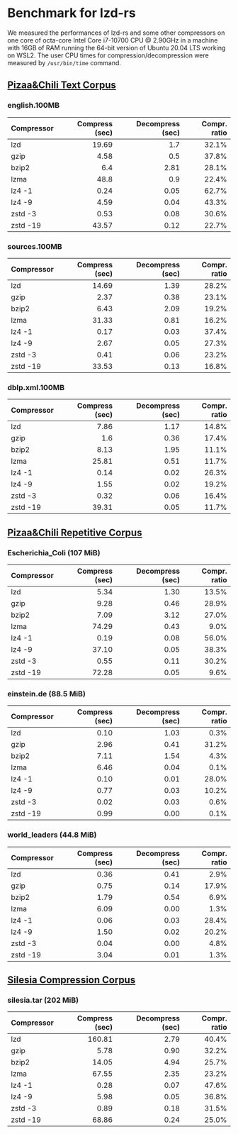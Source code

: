 # Benchmark for lzd-rs

We measured the performances of lzd-rs and some other compressors on one core of octa-core Intel Core i7-10700 CPU @ 2.90GHz in a machine with 16GB of RAM running the 64-bit version of Ubuntu 20.04 LTS working on WSL2. The user CPU times for compression/decompression were measured by `/usr/bin/time` command.

## [Pizaa&Chili Text Corpus](http://pizzachili.dcc.uchile.cl/texts.html)

### english.100MB

| Compressor | Compress (sec) | Decompress (sec) | Compr. ratio |
| ---------- | -------------: | ---------------: | -----------: |
| lzd        |          19.69 |              1.7 |        32.1% |
| gzip       |           4.58 |              0.5 |        37.8% |
| bzip2      |            6.4 |             2.81 |        28.1% |
| lzma       |           48.8 |              0.9 |        22.4% |
| lz4 -1     |           0.24 |             0.05 |        62.7% |
| lz4 -9     |           4.59 |             0.04 |        43.3% |
| zstd -3    |           0.53 |             0.08 |        30.6% |
| zstd -19   |          43.57 |             0.12 |        22.7% |

### sources.100MB

| Compressor | Compress (sec) | Decompress (sec) | Compr. ratio |
| ---------- | -------------: | ---------------: | -----------: |
| lzd        |          14.69 |             1.39 |        28.2% |
| gzip       |           2.37 |             0.38 |        23.1% |
| bzip2      |           6.43 |             2.09 |        19.2% |
| lzma       |          31.33 |             0.81 |        16.2% |
| lz4 -1     |           0.17 |             0.03 |        37.4% |
| lz4 -9     |           2.67 |             0.05 |        27.3% |
| zstd -3    |           0.41 |             0.06 |        23.2% |
| zstd -19   |          33.53 |             0.13 |        16.8% |

### dblp.xml.100MB

| Compressor | Compress (sec) | Decompress (sec) | Compr. ratio |
| ---------- | -------------: | ---------------: | -----------: |
| lzd        |           7.86 |             1.17 |        14.8% |
| gzip       |            1.6 |             0.36 |        17.4% |
| bzip2      |           8.13 |             1.95 |        11.1% |
| lzma       |          25.81 |             0.51 |        11.7% |
| lz4 -1     |           0.14 |             0.02 |        26.3% |
| lz4 -9     |           1.55 |             0.02 |        19.2% |
| zstd -3    |           0.32 |             0.06 |        16.4% |
| zstd -19   |          39.31 |             0.05 |        11.7% |

## [Pizaa&Chili Repetitive Corpus](http://pizzachili.dcc.uchile.cl/repcorpus.html)

### Escherichia_Coli (107 MiB)

| Compressor | Compress (sec) | Decompress (sec) | Compr. ratio |
| ---------- | -------------: | ---------------: | -----------: |
| lzd        |           5.34 |             1.30 |        13.5% |
| gzip       |           9.28 |             0.46 |        28.9% |
| bzip2      |           7.09 |             3.12 |        27.0% |
| lzma       |          74.29 |             0.43 |         9.0% |
| lz4 -1     |           0.19 |             0.08 |        56.0% |
| lz4 -9     |          37.10 |             0.05 |        38.3% |
| zstd -3    |           0.55 |             0.11 |        30.2% |
| zstd -19   |          72.28 |             0.05 |         9.6% |

### einstein.de (88.5 MiB)

| Compressor | Compress (sec) | Decompress (sec) | Compr. ratio |
| ---------- | -------------: | ---------------: | -----------: |
| lzd        |           0.10 |             1.03 |         0.3% |
| gzip       |           2.96 |             0.41 |        31.2% |
| bzip2      |           7.11 |             1.54 |         4.3% |
| lzma       |           6.46 |             0.04 |         0.1% |
| lz4 -1     |           0.10 |             0.01 |        28.0% |
| lz4 -9     |           0.77 |             0.03 |        10.2% |
| zstd -3    |           0.02 |             0.03 |         0.6% |
| zstd -19   |           0.99 |             0.00 |         0.1% |

### world_leaders (44.8 MiB)

| Compressor | Compress (sec) | Decompress (sec) | Compr. ratio |
| ---------- | -------------: | ---------------: | -----------: |
| lzd        |           0.36 |             0.41 |         2.9% |
| gzip       |           0.75 |             0.14 |        17.9% |
| bzip2      |           1.79 |             0.54 |         6.9% |
| lzma       |           6.09 |             0.00 |         1.3% |
| lz4 -1     |           0.06 |             0.03 |        28.4% |
| lz4 -9     |           1.50 |             0.02 |        20.2% |
| zstd -3    |           0.04 |             0.00 |         4.8% |
| zstd -19   |           3.04 |             0.01 |         1.3% |

## [Silesia Compression Corpus](http://sun.aei.polsl.pl/~sdeor/index.php?page=silesia)

### silesia.tar (202 MiB)

| Compressor | Compress (sec) | Decompress (sec) | Compr. ratio |
| ---------- | -------------: | ---------------: | -----------: |
| lzd        |         160.81 |             2.79 |        40.4% |
| gzip       |           5.78 |             0.90 |        32.2% |
| bzip2      |          14.05 |             4.94 |        25.7% |
| lzma       |          67.55 |             2.35 |        23.2% |
| lz4 -1     |           0.28 |             0.07 |        47.6% |
| lz4 -9     |           5.98 |             0.05 |        36.8% |
| zstd -3    |           0.89 |             0.18 |        31.5% |
| zstd -19   |          68.86 |             0.24 |        25.0% |